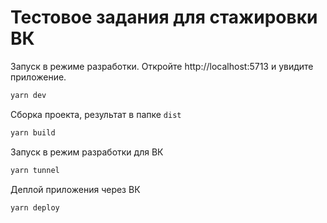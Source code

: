 # Тестовое задания для стажировки ВК

Запуск в режиме разработки. Откройте http://localhost:5713 и увидите приложение.

```bash
yarn dev
```

Сборка проекта, результат в папке `dist`

```bash
yarn build
```

Запуск в режим разработки для ВК

```bash
yarn tunnel
```

Деплой приложения через ВК

```bash
yarn deploy
```
